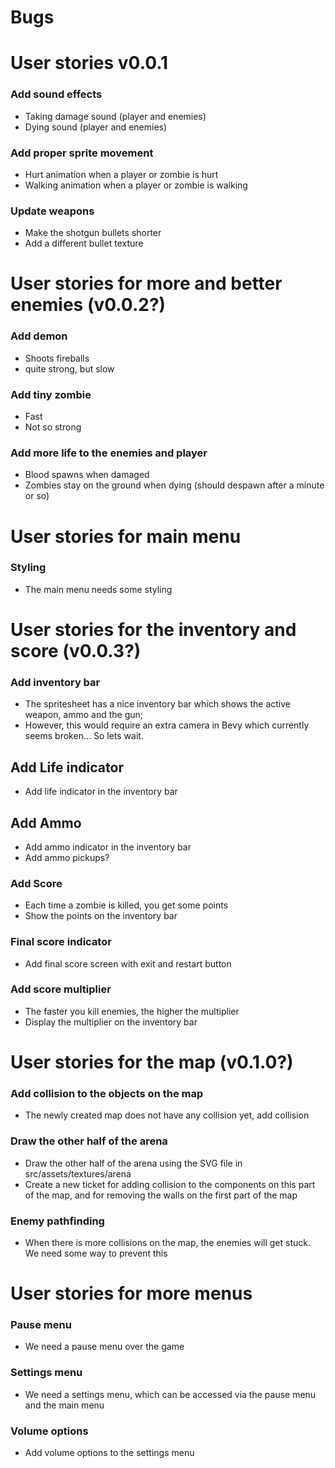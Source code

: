# Bugs

# User stories v0.0.1

### Add sound effects
- Taking damage sound (player and enemies)
- Dying sound (player and enemies)

### Add proper sprite movement
- Hurt animation when a player or zombie is hurt
- Walking animation when a player or zombie is walking

### Update weapons
- Make the shotgun bullets shorter
- Add a different bullet texture








# User stories for more and better enemies (v0.0.2?)

### Add demon
- Shoots fireballs
- quite strong, but slow

### Add tiny zombie
- Fast
- Not so strong

### Add more life to the enemies and player
- Blood spawns when damaged
- Zombies stay on the ground when dying (should despawn after a minute or so)

# User stories for main menu

### Styling
- The main menu needs some styling









# User stories for the inventory and score (v0.0.3?)

### Add inventory bar
- The spritesheet has a nice inventory bar which shows the active weapon, ammo and the gun;
- However, this would require an extra camera in Bevy which currently seems broken... So lets wait.

## Add Life indicator
- Add life indicator in the inventory bar

## Add Ammo
- Add ammo indicator in the inventory bar
- Add ammo pickups?

### Add Score
- Each time a zombie is killed, you get some points
- Show the points on the inventory bar

### Final score indicator
- Add final score screen with exit and restart button

### Add score multiplier
- The faster you kill enemies, the higher the multiplier
- Display the multiplier on the inventory bar






# User stories for the map (v0.1.0?)

### Add collision to the objects on the map
- The newly created map does not have any collision yet, add collision

### Draw the other half of the arena
- Draw the other half of the arena using the SVG file in src/assets/textures/arena
- Create a new ticket for adding collision to the components on this part of the map, and for removing the walls on the first part of the map

### Enemy pathfinding
- When there is more collisions on the map, the enemies will get stuck. We need some way to prevent this








# User stories for more menus

### Pause menu
- We need a pause menu over the game

### Settings menu
- We need a settings menu, which can be accessed via the pause menu and the main menu

### Volume options
- Add volume options to the settings menu 
